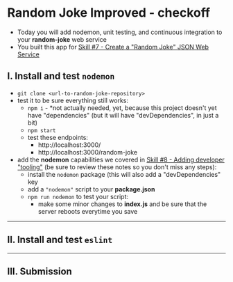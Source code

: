 # Random Joke Improved - checkoff

- Today you will add nodemon, unit testing, and continuous integration to your **random-joke** web service
- You built this app for [Skill #7 - Create a "Random Joke" JSON Web Service](../core-skills/7-create-random-joke-web-service.md)

## I. Install and test `nodemon`
- `git clone <url-to-random-joke-repository>`
- test it to be sure everything still works:
  - `npm i` - *not actually needed, yet, because this project doesn't yet have "dependencies" (but it will have "devDependencies", in just a bit)
  - `npm start`
  - test these endpoints:
    - http://localhost:3000/
    - http://localhost:3000/random-joke
- add the **nodemon** capabilities we covered in [Skill #8 - Adding developer "tooling"](core-skills/8-add-developer-tooling.md) (be sure to review these notes so you don't miss any steps):
  - install the `nodemon` package (this will also add a "devDependencies" key
  - add a `"nodemon"` script to your **package.json**
  - `npm run nodemon` to test your script:
    - make some minor changes to **index.js** and be sure that the server reboots everytime you save
  
<hr>

## II. Install and test `eslint`

<hr>

## III. Submission

